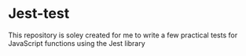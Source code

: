 # Jest-test
This repository is soley created for me to write a few practical tests for JavaScript functions using the Jest library
